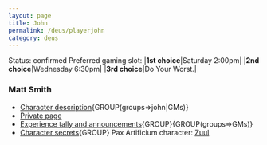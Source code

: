 ```yaml
---
layout: page
title: John
permalink: /deus/playerjohn
category: deus
---
```

Status: confirmed
Preferred gaming slot:
|__1st choice__|Saturday 2:00pm|
|__2nd choice__|Wednesday 6:30pm|
|__3rd choice__|Do Your Worst.|
### Matt Smith
* [Character description](char-public-john){GROUP(groups=&gt;john|GMs)}
* [Private page](char-private-john)
* [Experience tally and announcements](announce-john){GROUP}{GROUP(groups=&gt;GMs)}
* [Character secrets](char-secrets-john){GROUP}
Pax Artificium character: [Zuul](/pax/pcs/zuul.html)

